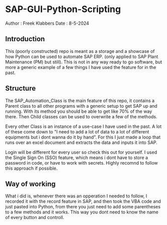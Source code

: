 # SAP-GUI-Python-Scripting

Author : Freek Klabbers
Date : 8-5-2024

## Introduction
This (poorly constructed) repo is meant as a storage and a showcase of how Python can be used to automate SAP ERP. (only applied to SAP Plant Maintenance (PM) but still).
This is not in any way ready to go software, but more a generic example of a few things I have used the feature for in the past.

## Structure
The SAP_Automation_Class is the main feature of this repo, it contains a Parent class to all other programs with a generic setup to get SAP up and running. 
With its method you should be able to get like 70% of the way there. Then Child classes can be used to overwrite a few of the methods.

Every other Class is an instance of a use-case I have used in the past.
A lot of these come down to "I need to add a lot of data to a lot of different equipments but i dont wanna do it by hand".
For this I just made a loop that runs over an excel document and extracts the data and inputs it into SAP.

Login will be different for every user so check this out for yourself. I used the Single Sign On (SSO) feature, which means i dont have to store a password in code, or have to work with secrets.
Highly recomnd to follow this approach if possible.

## Way of working
What i did is, whenever there was an opperation I needed to follow, I recorded it with the record feature in SAP, and then took the VBA code and just pasted into Python, from there you just need to add some parentheses to a few methods and it works. This way you dont need to know the name of every button and controll.
